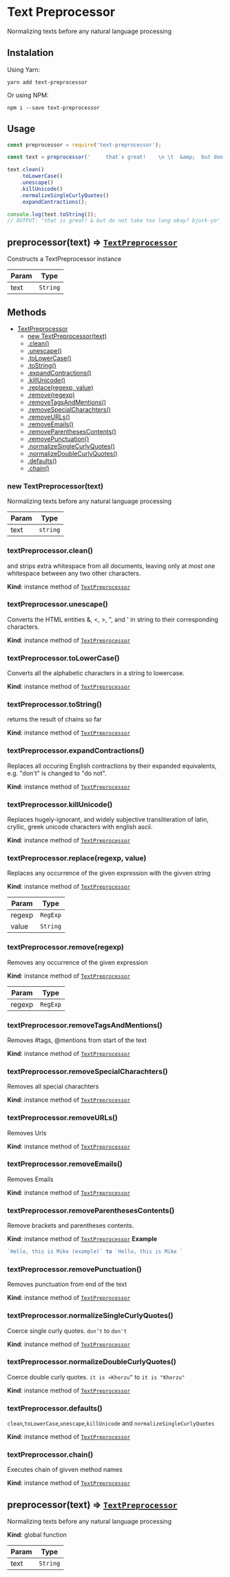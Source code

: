# Text Preprocessor
Normalizing texts before any natural language processing

## Instalation
Using Yarn:
```
yarn add text-preprocessor
```
Or using NPM:
```
npm i --save text-preprocessor
```

## Usage

```javascript
const preprocessor = require('text-preprocessor');

const text = preprocessor('     that`s great!    \n \t  &amp;  but don’t take too long okay?   \n bjŏȒk—Ɏó ');

text.clean()
    .toLowerCase()
    .unescape()
    .killUnicode()
    .normalizeSingleCurlyQuotes()
    .expandContractions();

console.log(text.toString());
// OUTPUT: "that is great! & but do not take too long okay? bjork-yo"
```


## preprocessor(text) ⇒ [<code>TextPreprocessor</code>](#TextPreprocessor)
Constructs a TextPreprocessor instance


| Param | Type |
| --- | --- |
| text | <code>String</code> |

## Methods

* [TextPreprocessor](#TextPreprocessor)
    * [new TextPreprocessor(text)](#new_TextPreprocessor_new)
    * [.clean()](#TextPreprocessor+clean)
    * [.unescape()](#TextPreprocessor+unescape)
    * [.toLowerCase()](#TextPreprocessor+toLowerCase)
    * [.toString()](#TextPreprocessor+toString)
    * [.expandContractions()](#TextPreprocessor+expandContractions)
    * [.killUnicode()](#TextPreprocessor+killUnicode)
    * [.replace(regexp, value)](#TextPreprocessor+replace)
    * [.remove(regexp)](#TextPreprocessor+remove)
    * [.removeTagsAndMentions()](#TextPreprocessor+removeTagsAndMentions)
    * [.removeSpecialCharachters()](#TextPreprocessor+removeSpecialCharachters)
    * [.removeURLs()](#TextPreprocessor+removeURLs)
    * [.removeEmails()](#TextPreprocessor+removeEmails)
    * [.removeParenthesesContents()](#TextPreprocessor+removeParenthesesContents)
    * [.removePunctuation()](#TextPreprocessor+removePunctuation)
    * [.normalizeSingleCurlyQuotes()](#TextPreprocessor+normalizeSingleCurlyQuotes)
    * [.normalizeDoubleCurlyQuotes()](#TextPreprocessor+normalizeDoubleCurlyQuotes)
    * [.defaults()](#TextPreprocessor+defaults)
    * [.chain()](#TextPreprocessor+chain)

<a name="new_TextPreprocessor_new"></a>

### new TextPreprocessor(text)
Normalizing texts before any natural language processing


| Param | Type |
| --- | --- |
| text | <code>string</code> |

<a name="TextPreprocessor+clean"></a>

### textPreprocessor.clean()
and strips extra whitespace from all documents, leaving only at most one whitespace between any two other characters.

**Kind**: instance method of [<code>TextPreprocessor</code>](#TextPreprocessor)
<a name="TextPreprocessor+unescape"></a>

### textPreprocessor.unescape()
Converts the HTML entities &amp;, &lt;, &gt;, &quot;, and &#39; in string to their corresponding characters.

**Kind**: instance method of [<code>TextPreprocessor</code>](#TextPreprocessor)
<a name="TextPreprocessor+toLowerCase"></a>

### textPreprocessor.toLowerCase()
Converts all the alphabetic characters in a string to lowercase.

**Kind**: instance method of [<code>TextPreprocessor</code>](#TextPreprocessor)
<a name="TextPreprocessor+toString"></a>

### textPreprocessor.toString()
returns the result of chains so far

**Kind**: instance method of [<code>TextPreprocessor</code>](#TextPreprocessor)
<a name="TextPreprocessor+expandContractions"></a>

### textPreprocessor.expandContractions()
Replaces all occuring English contractions by their expanded equivalents, e.g. "don't" is changed to "do not".

**Kind**: instance method of [<code>TextPreprocessor</code>](#TextPreprocessor)
<a name="TextPreprocessor+killUnicode"></a>

### textPreprocessor.killUnicode()
Replaces hugely-ignorant, and widely subjective transliteration of latin, cryllic, greek unicode characters with english ascii.

**Kind**: instance method of [<code>TextPreprocessor</code>](#TextPreprocessor)
<a name="TextPreprocessor+replace"></a>

### textPreprocessor.replace(regexp, value)
Replaces any occurrence of the given expression with the givven string

**Kind**: instance method of [<code>TextPreprocessor</code>](#TextPreprocessor)

| Param | Type |
| --- | --- |
| regexp | <code>RegExp</code> |
| value | <code>String</code> |

<a name="TextPreprocessor+remove"></a>

### textPreprocessor.remove(regexp)
Removes any occurrence of the given expression

**Kind**: instance method of [<code>TextPreprocessor</code>](#TextPreprocessor)

| Param | Type |
| --- | --- |
| regexp | <code>RegExp</code> |

<a name="TextPreprocessor+removeTagsAndMentions"></a>

### textPreprocessor.removeTagsAndMentions()
Removes #tags, @mentions from start of the text

**Kind**: instance method of [<code>TextPreprocessor</code>](#TextPreprocessor)
<a name="TextPreprocessor+removeSpecialCharachters"></a>

### textPreprocessor.removeSpecialCharachters()
Removes all special charachters

**Kind**: instance method of [<code>TextPreprocessor</code>](#TextPreprocessor)
<a name="TextPreprocessor+removeURLs"></a>

### textPreprocessor.removeURLs()
Removes Urls

**Kind**: instance method of [<code>TextPreprocessor</code>](#TextPreprocessor)
<a name="TextPreprocessor+removeEmails"></a>

### textPreprocessor.removeEmails()
Removes Emails

**Kind**: instance method of [<code>TextPreprocessor</code>](#TextPreprocessor)
<a name="TextPreprocessor+removeParenthesesContents"></a>

### textPreprocessor.removeParenthesesContents()
Remove brackets and parentheses contents.

**Kind**: instance method of [<code>TextPreprocessor</code>](#TextPreprocessor)
**Example**
```js
`Hello, this is Mike (example)` to `Hello, this is Mike `
```
<a name="TextPreprocessor+removePunctuation"></a>

### textPreprocessor.removePunctuation()
Removes punctuation from end of the text

**Kind**: instance method of [<code>TextPreprocessor</code>](#TextPreprocessor)
<a name="TextPreprocessor+normalizeSingleCurlyQuotes"></a>

### textPreprocessor.normalizeSingleCurlyQuotes()
Coerce single curly quotes. `don’t` to `don't`

**Kind**: instance method of [<code>TextPreprocessor</code>](#TextPreprocessor)
<a name="TextPreprocessor+normalizeDoubleCurlyQuotes"></a>

### textPreprocessor.normalizeDoubleCurlyQuotes()
Coerce double curly quotes. `it is «Khorzu”` to `it is "Khorzu"`

**Kind**: instance method of [<code>TextPreprocessor</code>](#TextPreprocessor)
<a name="TextPreprocessor+defaults"></a>

### textPreprocessor.defaults()
`clean`,`toLowerCase`,`unescape`,`killUnicode` and `normalizeSingleCurlyQuotes`

**Kind**: instance method of [<code>TextPreprocessor</code>](#TextPreprocessor)
<a name="TextPreprocessor+chain"></a>

### textPreprocessor.chain()
Executes chain of givven method names

**Kind**: instance method of [<code>TextPreprocessor</code>](#TextPreprocessor)
<a name="preprocessor"></a>

## preprocessor(text) ⇒ [<code>TextPreprocessor</code>](#TextPreprocessor)
Normalizing texts before any natural language processing

**Kind**: global function

| Param | Type |
| --- | --- |
| text | <code>String</code> |


